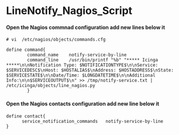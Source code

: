 # LineNotify_Nagios_Script


#### Open the Nagios commnad configuration add new lines below it 

``` # vi  /etc/nagios/objects/commands.cfg ```

``` # 'notify-service-by-line' command definition
define command{
        command_name    notify-service-by-line
        command_line    /usr/bin/printf "%b" "***** Icinga *****\n\nNotification Type: $NOTIFICATIONTYPE$\n\nService: $SERVICEDESC$\nHost: $HOSTALIAS$\nAddress: $HOSTADDRESS$\nState: $SERVICESTATE$\n\nDate/Time: $LONGDATETIME$\n\nAdditional Info:\n\n$SERVICEOUTPUT$\n" >> /tmp/notify-service.txt | /etc/icinga/objects/line_nagios.py
        }
```

#### Open the Nagios contacts configuration add new line below it 
```
define contact{
      service_notification_commands   notify-service-by-line
}
```



